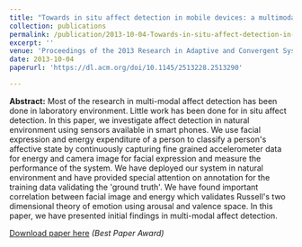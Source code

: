 ```yaml
---
title: "Towards in situ affect detection in mobile devices: a multimodal approach"
collection: publications
permalink: /publication/2013-10-04-Towards-in-situ-affect-detection-in-mobile-devices
excerpt: ''
venue: 'Proceedings of the 2013 Research in Adaptive and Convergent Systems (RACS), Montreal, Canada'
date: 2013-10-04
paperurl: 'https://dl.acm.org/doi/10.1145/2513228.2513290'

---
```


**Abstract:** Most of the research in multi-modal affect detection has been done in laboratory environment. Little work has been done for in situ affect detection. In this paper, we investigate affect detection in natural environment using sensors available in smart phones. We use facial expression and energy expenditure of a person to classify a person's affective state by continuously capturing fine grained accelerometer data for energy and camera image for facial expression and measure the performance of the system. We have deployed our system in natural environment and have provided special attention on annotation for the training data validating the 'ground truth'. We have found important correlation between facial image and energy which validates Russell's two dimensional theory of emotion using arousal and valence space. In this paper, we have presented initial findings in multi-modal affect detection.

 [Download paper here](http://ferdaus.github.io/files/RACS13-Affect_Best_paper.pdf) 
*(Best Paper Award)*